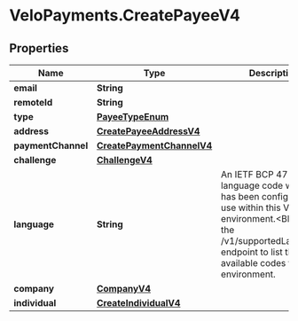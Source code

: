 # VeloPayments.CreatePayeeV4

## Properties

Name | Type | Description | Notes
------------ | ------------- | ------------- | -------------
**email** | **String** |  | 
**remoteId** | **String** |  | 
**type** | [**PayeeTypeEnum**](PayeeTypeEnum.md) |  | 
**address** | [**CreatePayeeAddressV4**](CreatePayeeAddressV4.md) |  | 
**paymentChannel** | [**CreatePaymentChannelV4**](CreatePaymentChannelV4.md) |  | [optional] 
**challenge** | [**ChallengeV4**](ChallengeV4.md) |  | [optional] 
**language** | **String** | An IETF BCP 47 language code which has been configured for use within this Velo environment.&lt;BR&gt; See the /v1/supportedLanguages endpoint to list the available codes for an environment.  | [optional] 
**company** | [**CompanyV4**](CompanyV4.md) |  | [optional] 
**individual** | [**CreateIndividualV4**](CreateIndividualV4.md) |  | [optional] 


